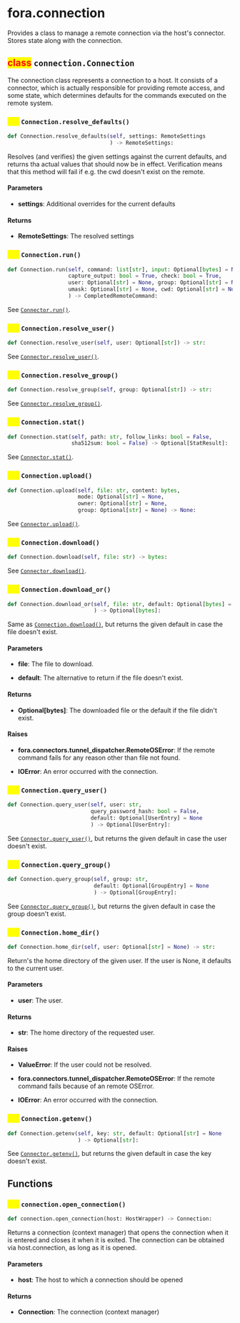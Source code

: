 # fora.connection

Provides a class to manage a remote connection via the host's connector.
Stores state along with the connection.

## <mark style="color:red;">class</mark> `connection.Connection`

The connection class represents a connection to a host.
It consists of a connector, which is actually responsible for
providing remote access, and some state, which determines defaults
for the commands executed on the remote system.

### <mark style="color:yellow;">def</mark> `Connection.resolve_defaults()`

```python
def Connection.resolve_defaults(self, settings: RemoteSettings
                                ) -> RemoteSettings:
```

Resolves (and verifies) the given settings against the current defaults,
and returns tha actual values that should now be in effect. Verification
means that this method will fail if e.g. the cwd doesn't exist on the remote.

#### Parameters

 -  **settings**: Additional overrides for the current defaults

#### Returns

 -  **RemoteSettings**: The resolved settings

### <mark style="color:yellow;">def</mark> `Connection.run()`

```python
def Connection.run(self, command: list[str], input: Optional[bytes] = None, 
                   capture_output: bool = True, check: bool = True, 
                   user: Optional[str] = None, group: Optional[str] = None, 
                   umask: Optional[str] = None, cwd: Optional[str] = None
                   ) -> CompletedRemoteCommand:
```

See [`Connector.run()`](connectors/connector.md#def-Connector.run).

### <mark style="color:yellow;">def</mark> `Connection.resolve_user()`

```python
def Connection.resolve_user(self, user: Optional[str]) -> str:
```

See [`Connector.resolve_user()`](connectors/connector.md#def-Connector.resolve\_user).

### <mark style="color:yellow;">def</mark> `Connection.resolve_group()`

```python
def Connection.resolve_group(self, group: Optional[str]) -> str:
```

See [`Connector.resolve_group()`](connectors/connector.md#def-Connector.resolve\_group).

### <mark style="color:yellow;">def</mark> `Connection.stat()`

```python
def Connection.stat(self, path: str, follow_links: bool = False, 
                    sha512sum: bool = False) -> Optional[StatResult]:
```

See [`Connector.stat()`](connectors/connector.md#def-Connector.stat).

### <mark style="color:yellow;">def</mark> `Connection.upload()`

```python
def Connection.upload(self, file: str, content: bytes, 
                      mode: Optional[str] = None, 
                      owner: Optional[str] = None, 
                      group: Optional[str] = None) -> None:
```

See [`Connector.upload()`](connectors/connector.md#def-Connector.upload).

### <mark style="color:yellow;">def</mark> `Connection.download()`

```python
def Connection.download(self, file: str) -> bytes:
```

See [`Connector.download()`](connectors/connector.md#def-Connector.download).

### <mark style="color:yellow;">def</mark> `Connection.download_or()`

```python
def Connection.download_or(self, file: str, default: Optional[bytes] = None
                           ) -> Optional[bytes]:
```

Same as [`Connection.download()`](#def-Connection.download), but returns the given default in case the file doesn't exist.

#### Parameters

 -  **file**: The file to download.

 -  **default**: The alternative to return if the file doesn't exist.

#### Returns

 -  **Optional[bytes]**: The downloaded file or the default if the file didn't exist.

#### Raises

 -  **fora.connectors.tunnel_dispatcher.RemoteOSError**: If the remote command fails for any reason other than file not found.

 -  **IOError**: An error occurred with the connection.

### <mark style="color:yellow;">def</mark> `Connection.query_user()`

```python
def Connection.query_user(self, user: str, 
                          query_password_hash: bool = False, 
                          default: Optional[UserEntry] = None
                          ) -> Optional[UserEntry]:
```

See [`Connector.query_user()`](connectors/connector.md#def-Connector.query\_user), but returns the given default in case the user doesn't exist.

### <mark style="color:yellow;">def</mark> `Connection.query_group()`

```python
def Connection.query_group(self, group: str, 
                           default: Optional[GroupEntry] = None
                           ) -> Optional[GroupEntry]:
```

See [`Connector.query_group()`](connectors/connector.md#def-Connector.query\_group), but returns the given default in case the group doesn't exist.

### <mark style="color:yellow;">def</mark> `Connection.home_dir()`

```python
def Connection.home_dir(self, user: Optional[str] = None) -> str:
```

Return's the home directory of the given user. If the user is None,
it defaults to the current user.

#### Parameters

 -  **user**: The user.

#### Returns

 -  **str**: The home directory of the requested user.

#### Raises

 -  **ValueError**: If the user could not be resolved.

 -  **fora.connectors.tunnel_dispatcher.RemoteOSError**: If the remote command fails because of an remote OSError.

 -  **IOError**: An error occurred with the connection.

### <mark style="color:yellow;">def</mark> `Connection.getenv()`

```python
def Connection.getenv(self, key: str, default: Optional[str] = None
                      ) -> Optional[str]:
```

See [`Connector.getenv()`](connectors/connector.md#def-Connector.getenv), but returns the given default in case the key doesn't exist.

## Functions

### <mark style="color:yellow;">def</mark> `connection.open_connection()`

```python
def connection.open_connection(host: HostWrapper) -> Connection:
```

Returns a connection (context manager) that opens the connection when it is entered and
closes it when it is exited. The connection can be obtained via host.connection,
as long as it is opened.

#### Parameters

 -  **host**: The host to which a connection should be opened

#### Returns

 -  **Connection**: The connection (context manager)
